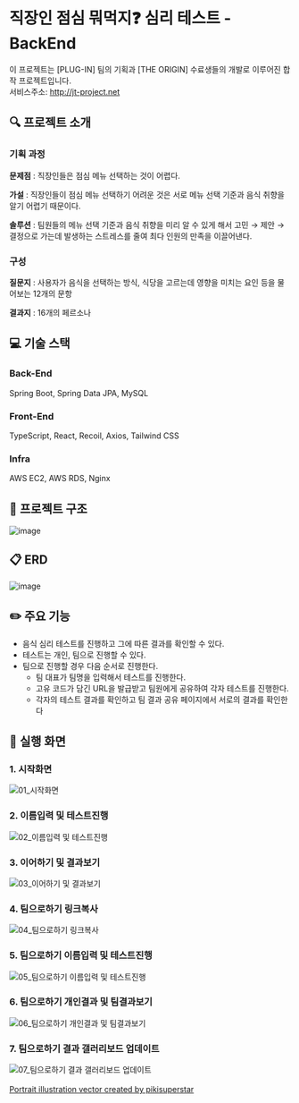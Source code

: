 # 직장인 점심 뭐먹지❓ 심리 테스트 - BackEnd
이 프로젝트는 [PLUG-IN] 팀의 기획과 [THE ORIGIN] 수료생들의 개발로 이루어진 합작 프로젝트입니다.
<br>서비스주소: http://jt-project.net

## 🔍 프로젝트 소개

### 기획 과정   

  **문제점** : 직장인들은 점심 메뉴 선택하는 것이 어렵다.

  **가설** : 직장인들이 점심 메뉴 선택하기 어려운 것은 서로 메뉴 선택 기준과 음식 취향을 알기 어렵기 때문이다.

  **솔루션** : 팀원들의 메뉴 선택 기준과 음식 취향을 미리 알 수 있게 해서 고민 → 제안 → 결정으로 가는데 발생하는 스트레스를 줄여 최다 인원의 만족을 이끌어낸다.

### 구성   
    
  **질문지** : 사용자가 음식을 선택하는 방식, 식당을 고르는데 영향을 미치는 요인 등을 물어보는 12개의 문항

  **결과지** : 16개의 페르소나


## 💻 기술 스택
### Back-End   
  Spring Boot, Spring Data JPA, MySQL   
### Front-End   
  TypeScript, React, Recoil, Axios, Tailwind CSS   
### Infra   
  AWS EC2, AWS RDS, Nginx 
    
   
## 📂 프로젝트 구조
![image](https://user-images.githubusercontent.com/43941336/165534520-498c5da3-8e38-4191-87d5-a4c5476a2611.png)


## 📋 ERD
![image](https://user-images.githubusercontent.com/43941336/165534771-63d91eba-0435-4419-bd19-c59ea7f0bc49.png)


## ✏️ 주요 기능
- 음식 심리 테스트를 진행하고 그에 따른 결과를 확인할 수 있다.
- 테스트는 개인, 팀으로 진행할 수 있다.
- 팀으로 진행할 경우 다음 순서로 진행한다.
    - 팀 대표가 팀명을 입력해서 테스트를 진행한다.
    - 고유 코드가 담긴 URL을 발급받고 팀원에게 공유하여 각자 테스트를 진행한다.
    - 각자의 테스트 결과를 확인하고 팀 결과 공유 페이지에서 서로의 결과를 확인한다
    
    
## 🏃 실행 화면
### 1. 시작화면
![01_시작화면](https://user-images.githubusercontent.com/43941336/165535310-bde5724d-8eae-419f-a985-d0c3b4fbe996.gif)


### 2. 이름입력 및 테스트진행
![02_이름입력 및 테스트진행](https://user-images.githubusercontent.com/43941336/165535363-3710cb47-bd23-4712-b6f7-80b805307f0c.gif)

### 3. 이어하기 및 결과보기
![03_이어하기 및 결과보기](https://user-images.githubusercontent.com/43941336/165535500-a2b88c1d-621b-4bbb-9a28-bd3628fc8837.gif)

### 4. 팀으로하기 링크복사
![04_팀으로하기 링크복사](https://user-images.githubusercontent.com/43941336/165535556-2363e906-e088-4740-827a-f22da2bfa5c9.gif)


### 5. 팀으로하기 이름입력 및 테스트진행
![05_팀으로하기 이름입력 및 테스트진행](https://user-images.githubusercontent.com/43941336/165535566-2f805b72-4f7a-48b8-8d09-b5bb62aadb19.gif)

### 6. 팀으로하기 개인결과 및 팀결과보기
![06_팀으로하기 개인결과 및 팀결과보기](https://user-images.githubusercontent.com/43941336/165535582-20d1dae8-6723-4494-b045-602b73a97ded.gif)

### 7. 팀으로하기 결과 갤러리보드 업데이트
![07_팀으로하기 결과 갤러리보드 업데이트](https://user-images.githubusercontent.com/43941336/165535631-5ddc6a59-849b-452d-b340-c877e875eabd.gif)
<br /><br />
<a href="https://www.freepik.com/vectors/portrait-illustration">Portrait illustration vector created by pikisuperstar</a>
